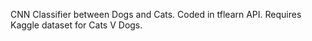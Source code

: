CNN Classifier between Dogs and Cats. Coded in tflearn API. Requires Kaggle dataset for Cats V Dogs.
